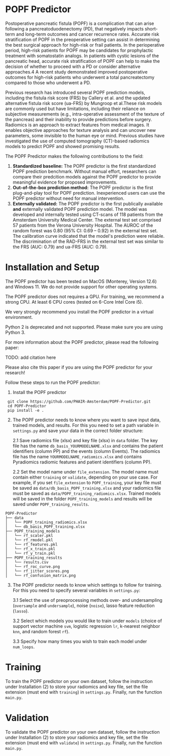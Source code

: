 # POPF Predictor
Postoperative pancreatic fistula (POPF) is a complication that can arise following a pancreatoduodenectomy (PD), that negatively impacts short-term and long-term outcomes and cancer recurrence rates. Accurate risk stratification of POPF in the preoperative setting can assist in determining the best surgical approach for high-risk or frail patients. In the perioperative period, high-risk patients for POPF may be candidates for prophylactic treatment with somatostatin analogs. In patients with cystic lesions of the pancreatic head, accurate risk stratification of POPF can help to make the decision of whether to proceed with a PD or consider alternative approaches.4 A recent study demonstrated improved postoperative outcomes for high-risk patients who underwent a total pancreatectomy compared to those who underwent a PD.

Previous research has introduced several POPF prediction models, including the fistula risk score (FRS) by Callery et al. and the updated alternative fistula risk score (ua-FRS) by Mungroop et al.These risk models are commonly used but have limitations, including their reliance on subjective measurements (e.g., intra-operative assessment of the texture of the pancreas) and their inability to provide predictions before surgery.
Radiomics is an approach to extract features from medical images. It enables objective approaches for texture analysis and can uncover new parameters, some invisible to the human eye or mind.  Previous studies have investigated the use of computed tomography (CT)-based radiomics models to predict POPF and showed promising results. 

The POPF Predictor makes the following contributions to the field:
  1. **Standardized baseline:** The POPF predictor is the first standardized POPF prediction benchmark. Without manual effort, researchers can compare their predcition models against the POPF predictor to provide meaningful evidence for proposed improvements.
  2. **Out-of-the-box prediction method:** The POPF predictor is the first plug-and-play tool for POPF prediction. Inexperienced users can use the POPF predictor without need for manual intervention.
  3. **Externally validated:** The POPF predictor is the first publically available **and** externally validated POPF prediction model. The model was developed and internally tested using CT-scans of 118 patients from the Amsterdam University Medical Center. The external test set comprised 57 patients from the Verona University Hospital. The AUROC of the random forest was 0.80 (95% CI: 0.69 – 0.92) in the external test set. The calibration curve indicated that the model's prediction were reliable. The discrimination of the RAD-FRS in the external test set was similar to the FRS (AUC: 0.79) and ua-FRS (AUC: 0.79). 

# Installation and Setup


The POPF predictor has been tested on MacOS (Monterey, Version 12.6) and Windows 11. We do not provide support for other operating systems.

The POPF predictor does not requires a GPU. For training, we recommend a strong CPU. At least 6 CPU cores (tested on 6-Core Intel Core i5).

We very strongly recommend you install the POPF predictor in a virtual environment. 

Python 2 is deprecated and not supported. Please make sure you are using Python 3.

For more information about the POPF predictor, please read the following paper:

TODO: add citation here

Please also cite this paper if you are using the POPF predictor for your research!

Follow these steps to run the POPF predictor:

1. Install the POPF predictor
```
 git clone https://github.com/PHAIR-Amsterdam/POPF-Predictor.git
 cd POPF-Predictor
 pip install -e .
```
2. The POPF predictor needs to know where you want to save input data, trained models, and results. For this you need to set a path variable in ```settings.py``` and save your data in the correct folder structure:

    2.1 Save radiomics file (xlsx) and key file (xlsx) in ```data``` folder. The key file has the name ```db_basis_YOURMODELNAME.xlsx``` and contains the patient identifiers (column PP) and the events (column Events). The radiomics file has the name ```YOURMODELNAME_radiomics.xlsx``` and contains Pyradiomics radiomic features and patient identifiers (column PP). 
    
    2.2 Set the model name under ```file_extension```. The model name must contain either ```training``` or ```validate```, depending on your use case. For example, if you set ```file_extension``` to ```POPF_training```, your key file must be saved as ```data/db_basis_POPF_training.xlsx``` and your radiomics file must be saved as ```data/POPF_training_radiomics.xlsx```. Trained models will be saved in the folder ```POPF_training_models``` and results will be saved under ```POPF_training_results```.

```
POPF-Predictor
├── data
│   └── POPF_training_radiomics.xlsx
│   └── db_basis_POPF_training.xlsx
├── POPF_training_models
│   └── rf_scaler.pkl
│   └── rf_rmodel.pkl
│   └── rf_features.pkl
│   └── rf_x_train.pkl
│   └── rf_y_train.pkl
├── POPF_training_results
│   └── results.csv
│   └── rf_roc_curve.png
│   └── rf_jitter_scores.png
│   └── rf_confusion_matrix.png 
```

3. The POPF predictor needs to know which settings to follow for training. For this you need to specify several variables in ```settings.py```:
 
   3.1 Select the use of preoprocessing methods over- and undersampling (```oversample``` and ```undersample```), noise (```noise```), lasso feature reduction (```lasso```). 
  
   3.2 Select which models you would like to train under ```models``` (choice of support vector machine ```svm```, logistic regression ```lr```, k-nearest neighbor ```knn```, and random forest ```rf```).
  
   3.3 Specify how many times you wish to train each model under ```num_loops```. 
   
   
# Training
 
To train the POPF predictor on your own dataset, follow the instruction under Installation (2) to store your radiomics and key file, set the file extension (must end with ```training```) in ```settings.py```. Finally, run the function ```main.py```.


# Validation
 
To validate the POPF predictor on your own dataset, follow the instruction under Installation (2) to store your radiomics and key file, set the file extension (must end with ```validate```) in ```settings.py```. Finally, run the function ```main.py```.

